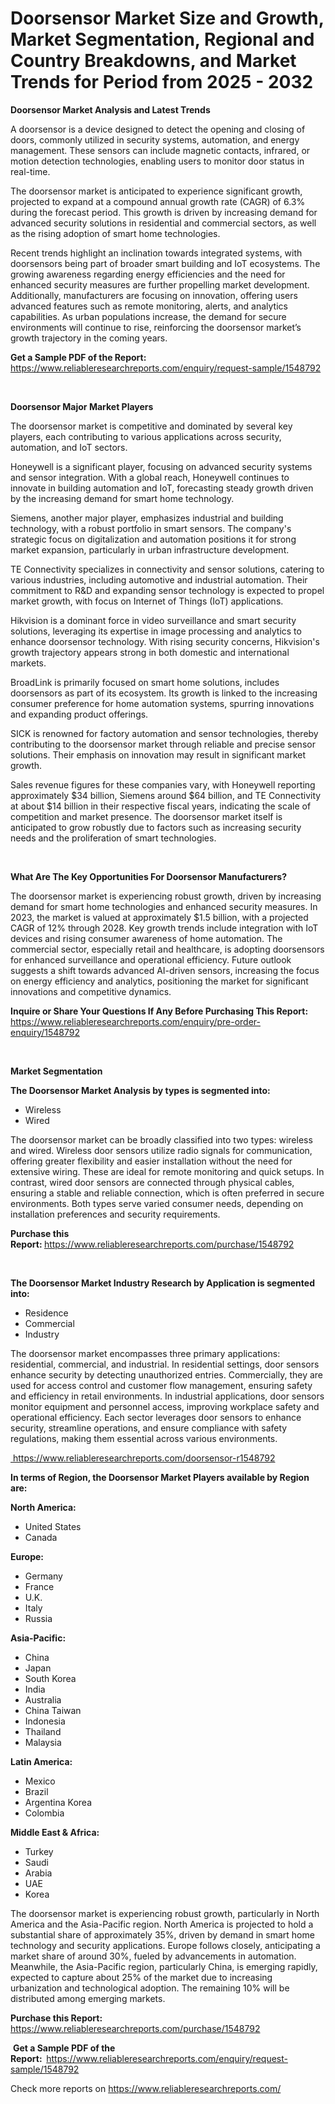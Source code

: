 <p><h1>Doorsensor Market Size and Growth, Market Segmentation, Regional and Country Breakdowns, and Market Trends for Period from 2025 -  2032</h1></p><p><strong>Doorsensor Market Analysis and Latest Trends</strong></p>
<p><p>A doorsensor is a device designed to detect the opening and closing of doors, commonly utilized in security systems, automation, and energy management. These sensors can include magnetic contacts, infrared, or motion detection technologies, enabling users to monitor door status in real-time. </p><p>The doorsensor market is anticipated to experience significant growth, projected to expand at a compound annual growth rate (CAGR) of 6.3% during the forecast period. This growth is driven by increasing demand for advanced security solutions in residential and commercial sectors, as well as the rising adoption of smart home technologies. </p><p>Recent trends highlight an inclination towards integrated systems, with doorsensors being part of broader smart building and IoT ecosystems. The growing awareness regarding energy efficiencies and the need for enhanced security measures are further propelling market development. Additionally, manufacturers are focusing on innovation, offering users advanced features such as remote monitoring, alerts, and analytics capabilities. As urban populations increase, the demand for secure environments will continue to rise, reinforcing the doorsensor market’s growth trajectory in the coming years.</p></p>
<p><strong>Get a Sample PDF of the Report:&nbsp;</strong> <a href="https://www.reliableresearchreports.com/enquiry/request-sample/1548792?utm_campaign=2216&utm_medium=2&utm_source=Github&utm_content=ia&utm_term=06042025&utm_id=doorsensor">https://www.reliableresearchreports.com/enquiry/request-sample/1548792</a></p>
<p>&nbsp;</p>
<p><strong>Doorsensor Major Market Players</strong></p>
<p><p>The doorsensor market is competitive and dominated by several key players, each contributing to various applications across security, automation, and IoT sectors.</p><p>Honeywell is a significant player, focusing on advanced security systems and sensor integration. With a global reach, Honeywell continues to innovate in building automation and IoT, forecasting steady growth driven by the increasing demand for smart home technology.</p><p>Siemens, another major player, emphasizes industrial and building technology, with a robust portfolio in smart sensors. The company's strategic focus on digitalization and automation positions it for strong market expansion, particularly in urban infrastructure development.</p><p>TE Connectivity specializes in connectivity and sensor solutions, catering to various industries, including automotive and industrial automation. Their commitment to R&D and expanding sensor technology is expected to propel market growth, with focus on Internet of Things (IoT) applications.</p><p>Hikvision is a dominant force in video surveillance and smart security solutions, leveraging its expertise in image processing and analytics to enhance doorsensor technology. With rising security concerns, Hikvision's growth trajectory appears strong in both domestic and international markets.</p><p>BroadLink is primarily focused on smart home solutions, includes doorsensors as part of its ecosystem. Its growth is linked to the increasing consumer preference for home automation systems, spurring innovations and expanding product offerings.</p><p>SICK is renowned for factory automation and sensor technologies, thereby contributing to the doorsensor market through reliable and precise sensor solutions. Their emphasis on innovation may result in significant market growth.</p><p>Sales revenue figures for these companies vary, with Honeywell reporting approximately $34 billion, Siemens around $64 billion, and TE Connectivity at about $14 billion in their respective fiscal years, indicating the scale of competition and market presence. The doorsensor market itself is anticipated to grow robustly due to factors such as increasing security needs and the proliferation of smart technologies.</p></p>
<p>&nbsp;</p>
<p><strong>What Are The Key Opportunities For Doorsensor Manufacturers?</strong></p>
<p><p>The doorsensor market is experiencing robust growth, driven by increasing demand for smart home technologies and enhanced security measures. In 2023, the market is valued at approximately $1.5 billion, with a projected CAGR of 12% through 2028. Key growth trends include integration with IoT devices and rising consumer awareness of home automation. The commercial sector, especially retail and healthcare, is adopting doorsensors for enhanced surveillance and operational efficiency. Future outlook suggests a shift towards advanced AI-driven sensors, increasing the focus on energy efficiency and analytics, positioning the market for significant innovations and competitive dynamics.</p></p>
<p><strong>Inquire or Share Your Questions If Any Before Purchasing This Report:</strong> <a href="https://www.reliableresearchreports.com/enquiry/pre-order-enquiry/1548792?utm_campaign=2216&utm_medium=2&utm_source=Github&utm_content=ia&utm_term=06042025&utm_id=doorsensor">https://www.reliableresearchreports.com/enquiry/pre-order-enquiry/1548792</a></p>
<p>&nbsp;</p>
<p><strong>Market Segmentation</strong></p>
<p><strong>The Doorsensor Market Analysis by types is segmented into:</strong></p>
<p><ul><li>Wireless</li><li>Wired</li></ul></p>
<p><p>The doorsensor market can be broadly classified into two types: wireless and wired. Wireless door sensors utilize radio signals for communication, offering greater flexibility and easier installation without the need for extensive wiring. These are ideal for remote monitoring and quick setups. In contrast, wired door sensors are connected through physical cables, ensuring a stable and reliable connection, which is often preferred in secure environments. Both types serve varied consumer needs, depending on installation preferences and security requirements.</p></p>
<p><strong>Purchase this Report:&nbsp;</strong><a href="https://www.reliableresearchreports.com/purchase/1548792?utm_campaign=2216&utm_medium=2&utm_source=Github&utm_content=ia&utm_term=06042025&utm_id=doorsensor">https://www.reliableresearchreports.com/purchase/1548792</a></p>
<p>&nbsp;</p>
<p><strong>The Doorsensor Market Industry Research by Application is segmented into:</strong></p>
<p><ul><li>Residence</li><li>Commercial</li><li>Industry</li></ul></p>
<p><p>The doorsensor market encompasses three primary applications: residential, commercial, and industrial. In residential settings, door sensors enhance security by detecting unauthorized entries. Commercially, they are used for access control and customer flow management, ensuring safety and efficiency in retail environments. In industrial applications, door sensors monitor equipment and personnel access, improving workplace safety and operational efficiency. Each sector leverages door sensors to enhance security, streamline operations, and ensure compliance with safety regulations, making them essential across various environments.</p></p>
<p><a href="https://www.reliableresearchreports.com/doorsensor-r1548792?utm_campaign=2216&utm_medium=2&utm_source=Github&utm_content=ia&utm_term=06042025&utm_id=doorsensor">&nbsp;https://www.reliableresearchreports.com/doorsensor-r1548792</a></p>
<p><strong>In terms of Region, the Doorsensor Market Players available by Region are:</strong></p>
<p>
    <p> <strong> North America: </strong>
        <ul>
            <li>United States</li>
            <li>Canada</li>
        </ul>
        </p> 
    <p> <strong> Europe: </strong>
        <ul>
            <li>Germany</li>
            <li>France</li>
            <li>U.K.</li>
            <li>Italy</li>
            <li>Russia</li>
        </ul>
        </p> 
    <p> <strong> Asia-Pacific: </strong>
        <ul>
            <li>China</li>
            <li>Japan</li>
            <li>South Korea</li>
            <li>India</li>
            <li>Australia</li>
            <li>China Taiwan</li>
            <li>Indonesia</li>
            <li>Thailand</li>
            <li>Malaysia</li>
        </ul>
        </p> 
    <p> <strong> Latin America: </strong>
        <ul>
            <li>Mexico</li>
            <li>Brazil</li>
            <li>Argentina Korea</li>
            <li>Colombia</li>
        </ul>
        </p> 
    <p> <strong> Middle East & Africa: </strong>
        <ul>
            <li>Turkey</li>
            <li>Saudi</li>
            <li>Arabia</li>
            <li>UAE</li>
            <li>Korea</li>
        </ul>
    </p>
    </p>
<p><p>The doorsensor market is experiencing robust growth, particularly in North America and the Asia-Pacific region. North America is projected to hold a substantial share of approximately 35%, driven by demand in smart home technology and security applications. Europe follows closely, anticipating a market share of around 30%, fueled by advancements in automation. Meanwhile, the Asia-Pacific region, particularly China, is emerging rapidly, expected to capture about 25% of the market due to increasing urbanization and technological adoption. The remaining 10% will be distributed among emerging markets.</p></p>
<p><strong>Purchase this Report: </strong><a href="https://www.reliableresearchreports.com/purchase/1548792?utm_campaign=2216&utm_medium=2&utm_source=Github&utm_content=ia&utm_term=06042025&utm_id=doorsensor">https://www.reliableresearchreports.com/purchase/1548792</a></p>
<p>&nbsp;<strong>Get a Sample PDF of the Report:&nbsp;&nbsp;</strong><a href="https://www.reliableresearchreports.com/enquiry/request-sample/1548792?utm_campaign=2216&utm_medium=2&utm_source=Github&utm_content=ia&utm_term=06042025&utm_id=doorsensor">https://www.reliableresearchreports.com/enquiry/request-sample/1548792</a></p>
<p><strong></strong></p>
<p>Check more reports on <a href="https://www.reliableresearchreports.com/?utm_campaign=2216&utm_medium=2&utm_source=Github&utm_content=ia&utm_term=06042025&utm_id=doorsensor">https://www.reliableresearchreports.com/</a></p>